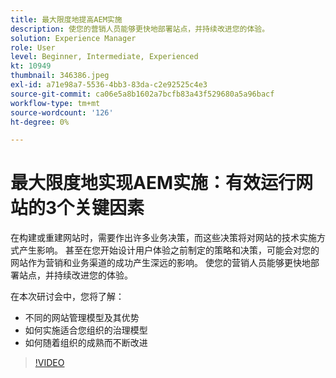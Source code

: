 ```yaml
---
title: 最大限度地提高AEM实施
description: 使您的营销人员能够更快地部署站点，并持续改进您的体验。
solution: Experience Manager
role: User
level: Beginner, Intermediate, Experienced
kt: 10949
thumbnail: 346386.jpeg
exl-id: a71e98a7-5536-4bb3-83da-c2e92525c4e3
source-git-commit: ca06e5a8b1602a7bcfb83a43f529680a5a96bacf
workflow-type: tm+mt
source-wordcount: '126'
ht-degree: 0%

---
```


# 最大限度地实现AEM实施：有效运行网站的3个关键因素

在构建或重建网站时，需要作出许多业务决策，而这些决策将对网站的技术实施方式产生影响。 甚至在您开始设计用户体验之前制定的策略和决策，可能会对您的网站作为营销和业务渠道的成功产生深远的影响。  使您的营销人员能够更快地部署站点，并持续改进您的体验。

在本次研讨会中，您将了解：

* 不同的网站管理模型及其优势
* 如何实施适合您组织的治理模型
* 如何随着组织的成熟而不断改进

>[!VIDEO](https://video.tv.adobe.com/v/346386/?quality=12&learn=on)
